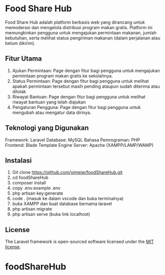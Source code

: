 # Food Share Hub
Food Share Hub adalah platform berbasis web yang dirancang untuk memoderasi dan mengelola distribusi program makan gratis. Platform ini memungkinkan pengguna untuk mengajukan permintaan makanan, jumlah kebutuhan, serta melihat status pengiriman makanan (dalam perjalanan atau belum dikirim).


## Fitur Utama
1. Ajukan Permintaan: Page dengan fitur bagi pengguna untuk mengajukan permintaan program makan gratis ke sekolahnya.
2. Status Permintaan: Page dengan fitur bagi pengguna untuk melihat apakah permintaan tersebut masih pending ataupun sudah diterima atau ditolak
3. Riwayat Bantuan: Page dengan fitur bagi pengguna untuk melihat riwayat bantuan yang telah diajukan
4. Pengaturan Pengguna: Page dengan fitur bagi pengguna untuk mengubah atau mengatur data dirinya.

## Teknologi yang Digunakan

Framework: Laravel
Database: MySQL
Bahasa Pemrograman: PHP
Frontend: Blade Template Engine
Server: Apache (XAMPP/LAMP/WAMP)

## Instalasi
1. Git clone https://github.com/yimeiw/foodShareHub.git
2. cd foodShareHub
3. composer install
4. copy .env.example .env
5. php artisan key:generate
6. code . (masuk ke dalam vscode dan buka terminalnya)
7. buka XAMPP dan buat database bernama laravel 
8. php artisan migrate
9. php artisan serve (buka link localhost)

## License

The Laravel framework is open-sourced software licensed under the [MIT license](https://opensource.org/licenses/MIT).
# foodShareHub
